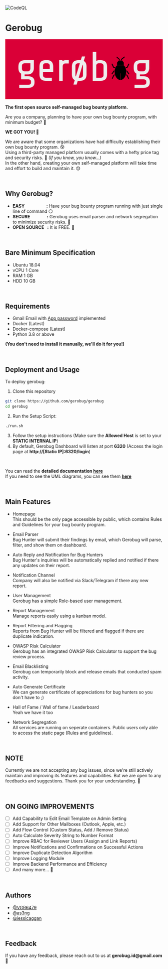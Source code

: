 ![CodeQL](https://github.com/gerobug/gerobug/actions/workflows/github-code-scanning/codeql/badge.svg)

# Gerobug
![gerobugLogo](https://raw.githubusercontent.com/gerobug/gerobug-docs-images/main/logo.png)

__The first open source self-managed bug bounty platform.__

Are you a company, planning to have your own bug bounty program, with minimum budget? 🤔<br>

__WE GOT YOU! 🫵__

We are aware that some organizations have had difficulty establishing their own bug bounty program. 😰<br>
Using a third-party managed platform usually comes with a hefty price tag and security risks. 🙊 _(If you know, you know...)_<br>
In the other hand, creating your own self-managed platform will take time and effort to build and maintain it. 😓

<br>

## Why Gerobug?
- __EASY        &nbsp;&nbsp;&nbsp;&nbsp;&nbsp;&nbsp;&nbsp;&nbsp;&nbsp;&nbsp;&nbsp;&nbsp;&nbsp;&nbsp;&nbsp;&nbsp;&nbsp;&nbsp;&nbsp;&nbsp;:__ Have your bug bounty program running with just single line of command 😏
- __SECURE      &nbsp;&nbsp;&nbsp;&nbsp;&nbsp;&nbsp;&nbsp;&nbsp;&nbsp;&nbsp;&nbsp;&nbsp;&nbsp;&nbsp;&nbsp;:__ Gerobug uses email parser and network segregation to minimize security risks. 🦾
- __OPEN SOURCE &nbsp;&nbsp;:__ It is FREE. 🤩

<br>

## Bare Minimum Specification
* Ubuntu 18.04
* vCPU 1 Core
* RAM 1 GB
* HDD 10 GB

<br>

## Requirements
* Gmail Email with <a href="https://support.google.com/accounts/answer/185833">App password</a> implemented
* Docker (Latest)
* Docker-compose (Latest)
* Python 3.8 or above

__(You don't need to install it manually, we'll do it for you!)__

<br>

## Deployment and Usage
To deploy gerobug:
1. Clone this repository
```bash
git clone https://github.com/gerobug/gerobug
cd gerobug
```
2. Run the Setup Script: 
```bash
./run.sh
```
3. Follow the setup instructions (Make sure the __Allowed Host__ is set to your __STATIC INTERNAL IP__)
4. By default, Gerobug Dashboard will listen at port __6320__ (Access the login page at __http://[Static IP]:6320/login__)

<br>

You can read the __detailed documentation [here](https://bit.ly/GerobugDocumentation)__ 
<br>
If you need to see the UML diagrams, you can see them __[here](https://drive.google.com/drive/folders/1eYKZLc_nQY2bv_Byak60WVrMSbaHTeUM)__

<br>

## Main Features
- Homepage<br>
This should be the only page accessible by public, which contains Rules and Guidelines for your bug bounty program.

- Email Parser<br>
Bug Hunter will submit their findings by email, which Gerobug will parse, filter, and show them on dashboard.

- Auto Reply and Notification for Bug Hunters<br>
Bug Hunter's inquiries will be automatically replied and notified if there any updates on their report.

- Notification Channel<br>
Company will also be notified via Slack/Telegram if there any new report.

- User Management<br>
Gerobug has a simple Role-based user management.

- Report Management<br>
Manage reports easily using a kanban model.

- Report Filtering and Flagging<br>
Reports from Bug Hunter will be filtered and flagged if there are duplicate indication.

- OWASP Risk Calculator<br>
Gerobug has an integrated OWASP Risk Calculator to support the bug review process.

- Email Blacklisting<br>
Gerobug can temporarily block and release emails that conducted spam activity.

- Auto Generate Certificate<br>
We can generate certificate of appreciations for bug hunters so you don't have to ;)

- Hall of Fame / Wall of fame / Leaderboard<br>
Yeah we have it too

- Network Segregation<br>
All services are running on seperate containers. Public users only able to access the static page (Rules and guidelines).

<br>

## NOTE
Currently we are not accepting any bug issues, since we're still actively maintain and improving its features and capabilities. But we are open to any feedbacks and suggestions. Thank you for your understanding. 🙏

<br>

## ON GOING IMPROVEMENTS
- [ ] Add Capability to Edit Email Template on Admin Setting
- [ ] Add Support for Other Mailboxes (Outlook, Apple, etc.)
- [ ] Add Flow Control (Custom Status, Add / Remove Status)
- [ ] Auto Calculate Severity String to Number Format
- [ ] Improve RBAC for Reviewer Users (Assign and Link Reports)
- [ ] Improve Notifications and Confirmations on Successful Actions 
- [ ] Improve Duplicate Detection Algorithm
- [ ] Improve Logging Module
- [ ] Improve Backend Performance and Efficiency
- [ ] And many more... 🥵

<br>

## Authors
- [@VGR6479](https://github.com/VGR6479)
- [@as3ng](https://github.com/as3ng)
- [@jessicaggan](https://github.com/jessicaggan)

<br>

## Feedback
If you have any feedback, please reach out to us at __gerobug.id@gmail.com__ 🫶


